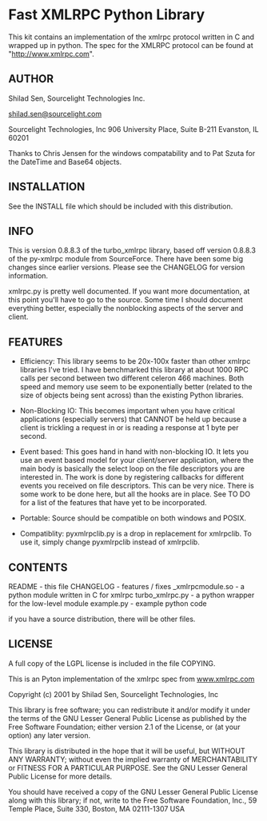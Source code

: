 # Fast XMLRPC Python Library

This kit contains an implementation of the xmlrpc protocol written in C and
wrapped up in python.  The spec for the XMLRPC protocol can be found at
"http://www.xmlrpc.com".


## AUTHOR

Shilad Sen, Sourcelight Technologies Inc.

shilad.sen@sourcelight.com

Sourcelight Technologies, Inc
906 University Place, Suite B-211
Evanston, IL 60201


Thanks to Chris Jensen for the windows compatability and to Pat Szuta for
the DateTime and Base64 objects.


## INSTALLATION

See the INSTALL file which should be included with this distribution.


## INFO

This is version 0.8.8.3 of the turbo_xmlrpc library, based off version
0.8.8.3 of the py-xmlrpc module from SourceForce.  There have been some big
changes since earlier versions.  Please see the CHANGELOG for version
information.

xmlrpc.py is pretty well documented.  If you want more documentation, at
this point you'll have to go to the source.  Some time I should document
everything better, especially the nonblocking aspects of the server and
client.


## FEATURES

* Efficiency:  This library seems to be 20x-100x faster than other xmlrpc
libraries I've tried.  I have benchmarked this library at about 1000 RPC
calls per second between two different celeron 466 machines.  Both speed
and memory use seem to be exponentially better (related to the size of
objects being sent across) than the existing Python libraries.

* Non-Blocking IO:  This becomes important when you have critical
applications (especially servers) that CANNOT be held up because a client
is trickling a request in or is reading a response at 1 byte per second.

* Event based:  This goes hand in hand with non-blocking IO.  It lets you
use an event based model for your client/server application, where the
main body is basically the select loop on the file descriptors you are
interested in.  The work is done by registering callbacks for different
events you received on file descriptors.  This can be very nice.  There is
some work to be done here, but all the hooks are in place.  See TO DO for
a list of the features that have yet to be incorporated.

* Portable: Source should be compatible on both windows and POSIX.

* Compatiblity: pyxmlrpclib.py is a drop in replacement for xmlrpclib.
To use it, simply change pyxmlrpclib instead of xmlrpclib.



## CONTENTS

README			- this file
CHANGELOG		- features / fixes
_xmlrpcmodule.so	- a python module written in C for xmlrpc
turbo_xmlrpc.py		- a python wrapper for the low-level module
example.py		- example python code

if you have a source distribution, there will be other files.


## LICENSE

A full copy of the LGPL license is included in the file COPYING.

This is an Pyton implementation of the xmlrpc spec from www.xmlrpc.com

Copyright (c) 2001 by Shilad Sen, Sourcelight Technologies, Inc

This library is free software; you can redistribute it and/or
modify it under the terms of the GNU Lesser General Public
License as published by the Free Software Foundation; either
version 2.1 of the License, or (at your option) any later version.

This library is distributed in the hope that it will be useful,
but WITHOUT ANY WARRANTY; without even the implied warranty of
MERCHANTABILITY or FITNESS FOR A PARTICULAR PURPOSE.  See the GNU
Lesser General Public License for more details.

You should have received a copy of the GNU Lesser General Public
License along with this library; if not, write to the Free Software
Foundation, Inc., 59 Temple Place, Suite 330, Boston, MA  02111-1307  USA
